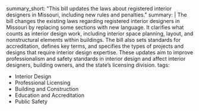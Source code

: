 summary_short: "This bill updates the laws about registered interior designers in Missouri, including new rules and penalties."
summary: |
  The bill changes the existing laws regarding registered interior designers in Missouri by replacing some sections with new language. It clarifies what counts as interior design work, including interior space planning, layout, and nonstructural elements within buildings. The bill also sets standards for accreditation, defines key terms, and specifies the types of projects and designs that require interior design expertise. These updates aim to improve professionalism and safety standards in interior design and affect interior designers, building owners, and the state’s licensing division.
tags:
  - Interior Design
  - Professional Licensing
  - Building and Construction
  - Education and Accreditation
  - Public Safety
